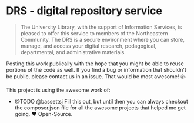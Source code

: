 DRS - digital repository service 
============================

> The University Library, with the support of Information Services, is pleased to offer this service to members of the Northeastern Community. The DRS is a secure environment where you can store, manage, and access your digital research, pedagogical, departmental, and administrative materials.

Posting this work publically with the hope that you might be able to reuse portions of the code as well. If you find a bug or information that shouldn't be public, please contact us in an issue. That would be most awesome! :thumbsup:

This project is using the awesome work of:

* @TODO @bassettsj Fill this out, but until then you can always checkout the composer.json file for all the awesome projects that helped me get going. :heart: Open-Source.